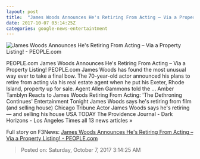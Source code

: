 ```yaml
---
layout: post
title:  "James Woods Announces He's Retiring From Acting – Via a Property Listing! - PEOPLE.com"
date: 2017-10-07 03:14:25Z
categories: google-news-entertaintment
---
```


![James Woods Announces He's Retiring From Acting – Via a Property Listing! - PEOPLE.com](http://peopledotcom.files.wordpress.com/2017/10/james-woods.jpg?crop=0px%2C0px%2C2000px%2C1050px&resize=1200%2C630)

PEOPLE.com James Woods Announces He's Retiring From Acting – Via a Property Listing! PEOPLE.com James Woods has found the most unusual way ever to take a final bow. The 70-year-old actor announced his plans to retire from acting via his real estate agent when he put his Exeter, Rhode Island, property up for sale. Agent Allen Gammons told the ... Amber Tamblyn Reacts to James Woods Retiring From Acting: 'The Dethroning Continues' Entertainment Tonight James Woods says he's retiring from film (and selling house) Chicago Tribune Actor James Woods says he's retiring — and selling his house USA TODAY The Providence Journal - Dark Horizons - Los Angeles Times all 13 news articles »


Full story on F3News: [James Woods Announces He's Retiring From Acting – Via a Property Listing! - PEOPLE.com](http://www.f3nws.com/n/q4HDp)

> Posted on: Saturday, October 7, 2017 3:14:25 AM
